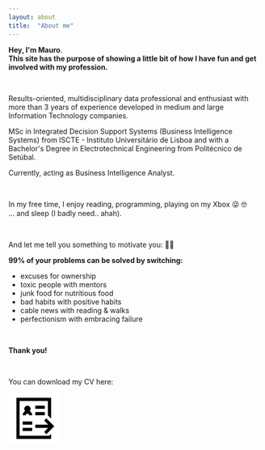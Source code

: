 ```yaml
---
layout: about
title:  "About me"
---
```


**Hey, I'm Mauro**. <br>
**This site has the purpose of showing a little bit of how I have fun and get involved with my profession.**

&ensp;

Results-oriented, multidisciplinary data professional and enthusiast with more than 3 years of experience developed in medium and large Information Technology companies. 

MSc in Integrated Decision Support Systems (Business Intelligence Systems) from ISCTE - Instituto Universitário de Lisboa and with a Bachelor's Degree in Electrotechnical Engineering from Politécnico de Setúbal.

Currently, acting as Business Intelligence Analyst.

&ensp;

In my free time, I enjoy reading, programming, playing on my Xbox 😜 🤓  <br>
... and sleep (I badly need.. ahah).

&ensp;


And let me tell you something to motivate you: 🙏🏽

**99% of your problems can be solved by switching:**

- excuses for ownership <br>
- toxic people with mentors <br>
- junk food for nutritious food <br>
- bad habits with positive habits <br>
- cable news with reading & walks <br>
- perfectionism with embracing failure <br>


&ensp;

**Thank you!**

&ensp;

<p>You can download my CV here:<p>

<a href="/assets/resume.pdf" download>
  <img src="/assets/cv.png" alt="MauroResume" width="100" height="100">
</a>

<h1 id="posts-label"></h1>

